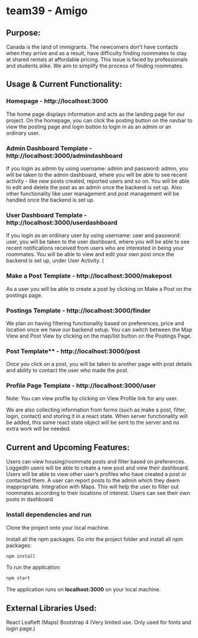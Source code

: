 # team39 - Amigo

## Purpose:
Canada is the land of immigrants.  The newcomers don’t have contacts when they arrive and as a result, have difficulty finding roommates to stay at shared rentals at affordable pricing. This issue is faced by professionals and students alike.  We aim to simplify the process of finding roommates.

## Usage & Current Functionality:

### Homepage - http://localhost:3000
The home page displays information and acts as the landing page for our project. On the homepage, you can click the posting button on the navbar to view the posting page and login button to login in as an admin or an ordinary user. 

### Admin Dashboard Template - http://localhost:3000/admindashboard
If you login as admin by using username: admin and password: admin, you will be taken to the admin dashboard, where you will be able to see recent activity - like new posts created, reported users and so on. You will be able to edit and delete the post as an admin once the backend is set up. Also other functionality like user management and post management will be handled once the backend is set up. 

### User Dashboard Template - http://localhost:3000/userdashboard
If you login as an ordinary user by using username: user and password: user, you will be taken to the user dashboard, where you will be able to see recent notifications received from users who are interested in being your roommates. You will be able to view and edit your own post once the backend is set up, under User Activity. (

### Make a Post Template - http://localhost:3000/makepost
As a user you will be able to create a post by clicking on Make a Post on the postings page. 

### Postings Template - http://localhost:3000/finder
We plan on having filtering functionality based on preferences, price and location once we have our backend setup. You can switch between the Map View and Post View by clicking on the map/list button on the Postings Page. 

### Post Template** - http://localhost:3000/post
Once you click on a post, you will be taken to another page with post details and ability to contact the user who made the post. 

### Profile Page Template - http://localhost:3000/user
Note: You can view profile by clicking on View Profile link for any user. 

We are also collecting information from forms (such as make a post, filter, login, contact) and storing it in a react state. When server functionality will be added, this same react state object will be sent to the server and no extra work will be needed.

## Current and Upcoming Features:
Users can view housing/roommate posts and filter based on preferences.
LoggedIn users will be able to create a new post and view their dashboard.
Users will be able to view other user’s profiles who have created a post or contacted them. 
A user can report posts to the admin which they deem inappropriate.
Integration with Maps. This will help the user to filter out roommates according to their locations of interest.
Users can see their own posts in dashboard

### Install dependencies and run

Clone the project onto your local machine.

Install all the npm packages. Go into the project folder and install all npm packages:

```bash
npm install
```

To run the application:

```bash
npm start
```

The application runs on **localhost:3000** on your local machine.

## External Libraries Used:
React
Leafleft (Maps)
Bootstrap 4 (Very limited use. Only used for fonts and login page.)


	
